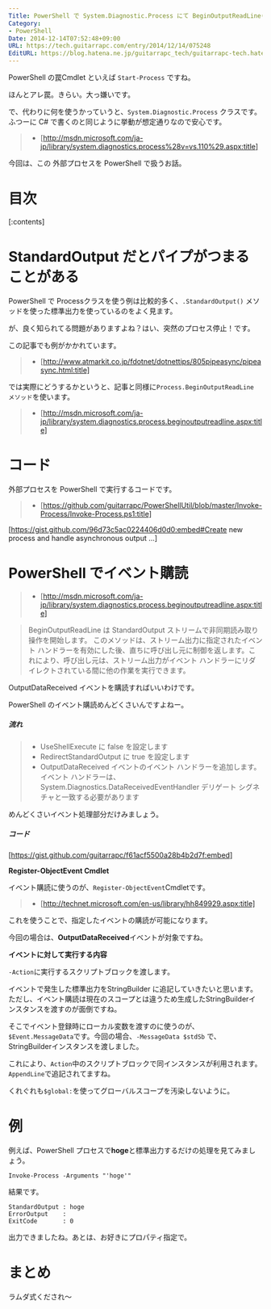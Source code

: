 ```yaml
---
Title: PowerShell で System.Diagnostic.Process にて BeginOutputReadLine() を使う
Category:
- PowerShell
Date: 2014-12-14T07:52:48+09:00
URL: https://tech.guitarrapc.com/entry/2014/12/14/075248
EditURL: https://blog.hatena.ne.jp/guitarrapc_tech/guitarrapc-tech.hatenablog.com/atom/entry/8454420450077018485
---
```


PowerShell の罠Cmdlet といえば ```Start-Process``` ですね。

ほんとアレ罠。きらい。大っ嫌いです。

で、代わりに何を使うかっていうと、```System.Diagnostic.Process``` クラスです。ふつーに C# で書くのと同じように挙動が想定通りなので安心です。

> - [http://msdn.microsoft.com/ja-jp/library/system.diagnostics.process%28v=vs.110%29.aspx:title]

今回は、この 外部プロセスを PowerShell で扱うお話。


# 目次

[:contents]

# StandardOutput だとパイプがつまることがある

PowerShell で Processクラスを使う例は比較的多く、```.StandardOutput()``` メソッドを使った標準出力を使っているのをよく見ます。

が、良く知られてる問題がありますよね？はい、突然のプロセス停止！です。

この記事でも例がかかれています。

> - [http://www.atmarkit.co.jp/fdotnet/dotnettips/805pipeasync/pipeasync.html:title]

では実際にどうするかというと、記事と同様に```Process.BeginOutputReadLine メソッド```を使います。

> - [http://msdn.microsoft.com/ja-jp/library/system.diagnostics.process.beginoutputreadline.aspx:title]

# コード

外部プロセスを PowerShell で実行するコードです。

> - [https://github.com/guitarrapc/PowerShellUtil/blob/master/Invoke-Process/Invoke-Process.ps1:title]

[https://gist.github.com/96d73c5ac0224406d0d0:embed#Create new process and handle asynchronous output  ...]


# PowerShell でイベント購読

> - [http://msdn.microsoft.com/ja-jp/library/system.diagnostics.process.beginoutputreadline.aspx:title]

> BeginOutputReadLine は StandardOutput ストリームで非同期読み取り操作を開始します。 このメソッドは、ストリーム出力に指定されたイベント ハンドラーを有効にした後、直ちに呼び出し元に制御を返します。これにより、呼び出し元は、ストリーム出力がイベント ハンドラーにリダイレクトされている間に他の作業を実行できます。

OutputDataReceived イベントを購読すればいいわけです。

PowerShell のイベント購読めんどくさいんですよねー。

##### 流れ

> - UseShellExecute に false を設定します
> - RedirectStandardOutput に true を設定します
> - OutputDataReceived イベントのイベント ハンドラーを追加します。 イベント ハンドラーは、System.Diagnostics.DataReceivedEventHandler デリゲート シグネチャと一致する必要があります

めんどくさいイベント処理部分だけみましょう。

##### コード

[https://gist.github.com/guitarrapc/f61acf5500a28b4b2d7f:embed]

**Register-ObjectEvent Cmdlet**

イベント購読に使うのが、```Register-ObjectEvent```Cmdletです。

> - [http://technet.microsoft.com/en-us/library/hh849929.aspx:title]

これを使うことで、指定したイベントの購読が可能になります。

今回の場合は、**OutputDataReceived**イベントが対象ですね。

**イベントに対して実行する内容**

```-Action```に実行するスクリプトブロックを渡します。

イベントで発生した標準出力をStringBuilder に追記していきたいと思います。ただし、イベント購読は現在のスコープとは違うため生成したStringBuilderインスタンスを渡すのが面倒ですね。

そこでイベント登録時にローカル変数を渡すのに使うのが、```$Event.MessageData```です。今回の場合、```-MessageData $stdSb``` で、StringBuilderインスタンスを渡しました。

これにより、```Action```中のスクリプトブロックで同インスタンスが利用されます。```AppendLine```で追記されてますね。

くれぐれも```$global:```を使ってグローバルスコープを汚染しないように。

# 例

例えば、PowerShell プロセスで**hoge**と標準出力するだけの処理を見てみましょう。

```
Invoke-Process -Arguments "'hoge'"
```

結果です。


```
StandardOutput : hoge
ErrorOutput    : 
ExitCode       : 0
```

出力できましたね。あとは、お好きにプロパティ指定で。

# まとめ

ラムダ式くだされ～
